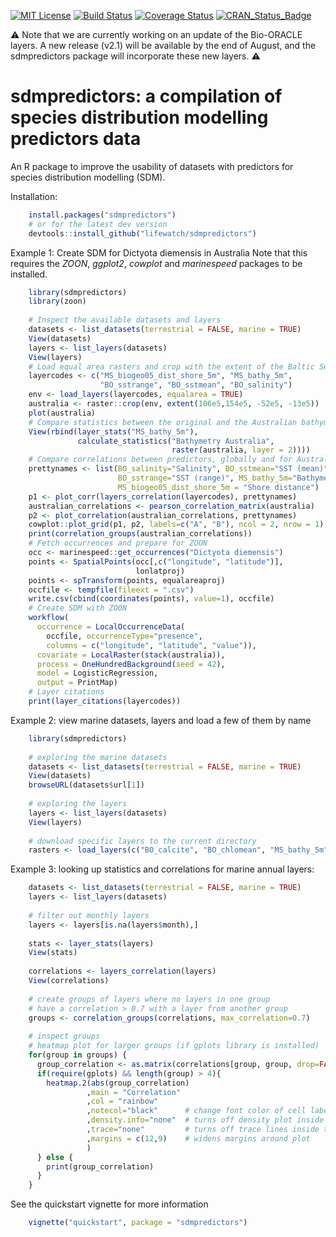[![MIT License](https://img.shields.io/github/license/samuelbosch/blogbits.svg)](https://github.com/lifewatch/sdmpredictors/blob/master/LICENSE.md)
[![Build Status](https://travis-ci.org/lifewatch/sdmpredictors.svg?branch=master)](https://travis-ci.org/lifewatch/sdmpredictors)
[![Coverage Status](http://codecov.io/github/lifewatch/sdmpredictors/coverage.svg?branch=master)](http://codecov.io/github/lifewatch/sdmpredictors?branch=master)
[![CRAN_Status_Badge](http://www.r-pkg.org/badges/version/sdmpredictors)](https://CRAN.R-project.org/package=sdmpredictors)


:warning: Note that we are currently working on an update of the Bio-ORACLE layers. A new release (v2.1) will be available by the end of August, and the sdmpredictors package will incorporate these new layers. :warning:

# sdmpredictors: a compilation of species distribution modelling predictors data

An R package to improve the usability of datasets with predictors for species distribution modelling (SDM).

Installation:

```R
    install.packages("sdmpredictors")
    # or for the latest dev version
    devtools::install_github("lifewatch/sdmpredictors")
```

Example 1: Create SDM for Dictyota diemensis in Australia 
Note that this requires the *ZOON*, *ggplot2*, *cowplot* and *marinespeed* packages to be installed.

```R
    library(sdmpredictors)
    library(zoon)
    
    # Inspect the available datasets and layers
    datasets <- list_datasets(terrestrial = FALSE, marine = TRUE)
    View(datasets)
    layers <- list_layers(datasets)
    View(layers)
    # Load equal area rasters and crop with the extent of the Baltic Sea
    layercodes <- c("MS_biogeo05_dist_shore_5m", "MS_bathy_5m", 
                    "BO_sstrange", "BO_sstmean", "BO_salinity")
    env <- load_layers(layercodes, equalarea = TRUE)
    australia <- raster::crop(env, extent(106e5,154e5, -52e5, -13e5))
    plot(australia)
    # Compare statistics between the original and the Australian bathymetry
    View(rbind(layer_stats("MS_bathy_5m"),
               calculate_statistics("Bathymetry Australia", 
                                    raster(australia, layer = 2))))
    # Compare correlations between predictors, globally and for Australia
    prettynames <- list(BO_salinity="Salinity", BO_sstmean="SST (mean)", 
                        BO_sstrange="SST (range)", MS_bathy_5m="Bathymetry",
                        MS_biogeo05_dist_shore_5m = "Shore distance")
    p1 <- plot_corr(layers_correlation(layercodes), prettynames)
    australian_correlations <- pearson_correlation_matrix(australia)
    p2 <- plot_correlation(australian_correlations, prettynames)
    cowplot::plot_grid(p1, p2, labels=c("A", "B"), ncol = 2, nrow = 1)
    print(correlation_groups(australian_correlations))
    # Fetch occurrences and prepare for ZOON
    occ <- marinespeed::get_occurrences("Dictyota diemensis")
    points <- SpatialPoints(occ[,c("longitude", "latitude")],
                            lonlatproj)
    points <- spTransform(points, equalareaproj)
    occfile <- tempfile(fileext = ".csv")
    write.csv(cbind(coordinates(points), value=1), occfile)
    # Create SDM with ZOON
    workflow(
      occurrence = LocalOccurrenceData(
        occfile, occurrenceType="presence",
        columns = c("longitude", "latitude", "value")), 
      covariate = LocalRaster(stack(australia)),
      process = OneHundredBackground(seed = 42),
      model = LogisticRegression,
      output = PrintMap)
    # Layer citations
    print(layer_citations(layercodes))
```

Example 2: view marine datasets, layers and load a few of them by name

```R
    library(sdmpredictors)
    
    # exploring the marine datasets
    datasets <- list_datasets(terrestrial = FALSE, marine = TRUE)
    View(datasets)
    browseURL(datasets$url[1])
    
    # exploring the layers
    layers <- list_layers(datasets)
    View(layers)
    
    # download specific layers to the current directory
    rasters <- load_layers(c("BO_calcite", "BO_chlomean", "MS_bathy_5m"), datadir = ".")
```

Example 3: looking up statistics and correlations for marine annual layers:

```R
    datasets <- list_datasets(terrestrial = FALSE, marine = TRUE)
    layers <- list_layers(datasets)
    
    # filter out monthly layers
    layers <- layers[is.na(layers$month),]
    
    stats <- layer_stats(layers)
    View(stats)
    
    correlations <- layers_correlation(layers)
    View(correlations)
    
    # create groups of layers where no layers in one group 
    # have a correlation > 0.7 with a layer from another group
    groups <- correlation_groups(correlations, max_correlation=0.7)
    
    # inspect groups
    # heatmap plot for larger groups (if gplots library is installed)
    for(group in groups) {
      group_correlation <- as.matrix(correlations[group, group, drop=FALSE])
      if(require(gplots) && length(group) > 4){
        heatmap.2(abs(group_correlation)
                 ,main = "Correlation"
                 ,col = "rainbow"      
                 ,notecol="black"      # change font color of cell labels to black
                 ,density.info="none"  # turns off density plot inside color legend
                 ,trace="none"         # turns off trace lines inside the heat map
                 ,margins = c(12,9)    # widens margins around plot
                 )
      } else {
        print(group_correlation)
      }
    }
```

See the quickstart vignette for more information

```R
    vignette("quickstart", package = "sdmpredictors")
```
